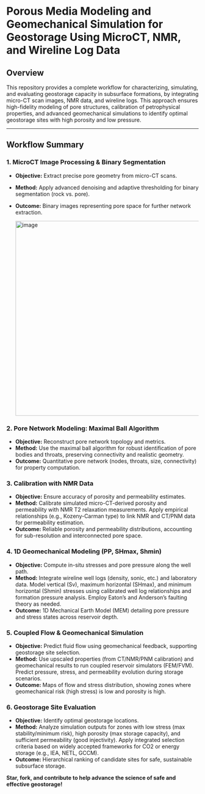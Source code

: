 # Porous Media Modeling and Geomechanical Simulation for Geostorage Using MicroCT, NMR, and Wireline Log Data

## Overview
This repository provides a complete workflow for characterizing, simulating, and evaluating geostorage capacity in subsurface formations, by integrating micro-CT scan images, NMR data, and wireline logs. This approach ensures high-fidelity modeling of pore structures, calibration of petrophysical properties, and advanced geomechanical simulations to identify optimal geostorage sites with high porosity and low pressure.

---

## Workflow Summary

### 1. MicroCT Image Processing & Binary Segmentation
- **Objective:** Extract precise pore geometry from micro-CT scans.
- **Method:** Apply advanced denoising and adaptive thresholding for binary segmentation (rock vs. pore).
- **Outcome:** Binary images representing pore space for further network extraction.

  <img width="1480" height="510" alt="image" src="https://github.com/user-attachments/assets/83e2f378-b2e4-452a-b190-bbdeda531a37" />


### 2. Pore Network Modeling: Maximal Ball Algorithm
- **Objective:** Reconstruct pore network topology and metrics.
- **Method:** Use the maximal ball algorithm for robust identification of pore bodies and throats, preserving connectivity and realistic geometry.
- **Outcome:** Quantitative pore network (nodes, throats, size, connectivity) for property computation.

### 3. Calibration with NMR Data
- **Objective:** Ensure accuracy of porosity and permeability estimates.
- **Method:** Calibrate simulated micro-CT-derived porosity and permeability with NMR T2 relaxation measurements. Apply empirical relationships (e.g., Kozeny-Carman type) to link NMR and CT/PNM data for permeability estimation.
- **Outcome:** Reliable porosity and permeability distributions, accounting for sub-resolution and interconnected pore space.

### 4. 1D Geomechanical Modeling (PP, SHmax, Shmin)
- **Objective:** Compute in-situ stresses and pore pressure along the well path.
- **Method:** Integrate wireline well logs (density, sonic, etc.) and laboratory data. Model vertical (Sv), maximum horizontal (SHmax), and minimum horizontal (Shmin) stresses using calibrated well log relationships and formation pressure analysis. Employ Eaton’s and Anderson’s faulting theory as needed.
- **Outcome:** 1D Mechanical Earth Model (MEM) detailing pore pressure and stress states across reservoir depth.

### 5. Coupled Flow & Geomechanical Simulation
- **Objective:** Predict fluid flow using geomechanical feedback, supporting geostorage site selection.
- **Method:** Use upscaled properties (from CT/NMR/PNM calibration) and geomechanical results to run coupled reservoir simulators (FEM/FVM). Predict pressure, stress, and permeability evolution during storage scenarios.
- **Outcome:** Maps of flow and stress distribution, showing zones where geomechanical risk (high stress) is low and porosity is high.

### 6. Geostorage Site Evaluation
- **Objective:** Identify optimal geostorage locations.
- **Method:** Analyze simulation outputs for zones with low stress (max stability/minimum risk), high porosity (max storage capacity), and sufficient permeability (good injectivity). Apply integrated selection criteria based on widely accepted frameworks for CO2 or energy storage (e.g., IEA, NETL, GCCM).
- **Outcome:** Hierarchical ranking of candidate sites for safe, sustainable subsurface storage.



**Star, fork, and contribute to help advance the science of safe and effective geostorage!**
